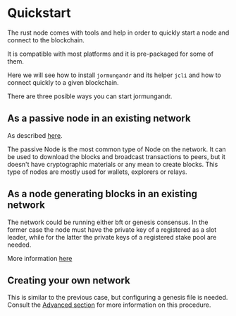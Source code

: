 # Quickstart

The rust node comes with tools and help in order to quickly start
a node and connect to the blockchain.

It is compatible with most platforms and it is pre-packaged for some
of them.

Here we will see how to install `jormungandr` and its helper `jcli`
and how to connect quickly to a given blockchain.

There are three posible ways you can start jormungandr.

## As a passive node in an existing network

As described [here](./node_types/01_passive_node.md).  

The passive Node is the most common type of Node on the network. It can be used to download the blocks and broadcast transactions to peers, but it
doesn't have cryptographic materials or any mean to create blocks.
This type of nodes are mostly used for wallets, explorers or relays.

## As a node generating blocks in an existing network

The network could be running either bft or genesis consensus. In the former case the node must have the private key of a registered as a slot leader, while for the latter the private keys of a registered stake pool are needed. 

More information [here](./node_types/02_generating_blocks.md)

## Creating your own network

This is similar to the previous case, but configuring a genesis file is needed. Consult the [Advanced section](../advanced/introduction.md) for more information on this procedure.
